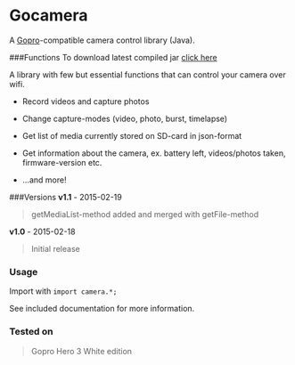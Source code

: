 # Gocamera
A [Gopro](http://www.gopro.com)-compatible camera control library (Java).

###Functions
To download latest compiled jar [click here](http://patasoft.se/file.php?l=download&file=gocamera-v1.1.zip)

A library with few but essential functions that can control your camera over wifi.

* Record videos and capture photos

* Change capture-modes (video, photo, burst, timelapse)

* Get list of media currently stored on SD-card in json-format

* Get information about the camera, ex. battery left, videos/photos taken, firmware-version etc.

* ...and more!

###Versions
**v1.1** - 2015-02-19
>getMediaList-method added and merged with getFile-method

**v1.0** - 2015-02-18
>Initial release

### Usage
Import with `import camera.*;`

See included documentation for more information.

### Tested on
>Gopro Hero 3 White edition
